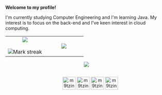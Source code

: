 **Welcome to my profile!**

<!--Intro start-->
I'm currently studying Computer Engineering and I'm learning Java. My interest is to focus on the back-end and I've keen interest in cloud computing.
<!--Intro end-->

<!--- stats & Trophy (start) -->
<p align="center">
  <!--- stats (start) -->
<table align="center">
<tr border="none">
<td width="50%" align="center">
  
  <img  align="center"  src="https://github-readme-stats.vercel.app/api?username=m9tzin&theme=dark&show_icons=true&count_private=true" />
  <br></br>
  <img  title="🔥 Get streak stats for your profile at git.io/streak-stats" alt="Mark streak" src="https://github-readme-streak-stats.herokuapp.com/?user=1010nishant&theme=dark&hide_border=false" /> 
</td>

<td width="50%" align="center">

  <img  align="center"  src="https://github-readme-stats.anuraghazra1.vercel.app/api/top-langs/?username=m9tzin&theme=dark&hide_border=false&no-bg=true&no-frame=true&langs_count=10"/>
  
  </td>
</tr>
</table>
<!--- stats (end) -->

<!--horizontal divider(gradiant)-->
<img src="https://user-images.githubusercontent.com/73097560/115834477-dbab4500-a447-11eb-908a-139a6edaec5c.gif">

</p>        
<!--- stats (end) -->

<!--h1 without bottom border-->

<!--tech stack icons-->
<p align="center">
  <ul align="center">
    <div style="display: inline_block"><br>
      <img align="center" alt="m9tzin-arduino" height="40" width="40" src="https://cdn.jsdelivr.net/gh/devicons/devicon/icons/arduino/arduino-original.svg">
      <img align="center" alt="m9tzin-C" height="40" width="40" src="https://cdn.jsdelivr.net/gh/devicons/devicon/icons/c/c-original.svg">
      <img align="center" alt="m9tzin-java" height="40" width="40" src="https://cdn.jsdelivr.net/gh/devicons/devicon/icons/java/java-plain.svg">
      <img align="center" alt="m9tzin-js" height="40" width="40" src="https://cdn.jsdelivr.net/gh/devicons/devicon/icons/javascript/javascript-original.svg"
      
  </div>
  </ul>
</p>



<!--- snake -->

